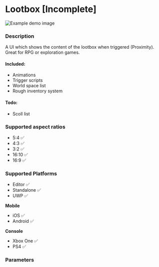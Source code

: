 # Lootbox [Incomplete]
![Example demo image](https://github.com/LewisJohnson/unity-ui-examples/blob/master/Assets/WorldSpace/Lootbox/readme-image.JPG)

### Description
A UI which shows the content of the lootbox when triggered (Proximity). Great for RPG or exploration games.

#### Included:
* Animations
* Trigger scripts
* World space list
* Rough inventory system

#### Todo:
* Scoll list

### Supported aspect ratios
* 5:4 ✅
* 4:3 ✅
* 3:2 ✅
* 16:10 ✅
* 16:9 ✅

### Supported Platforms
* Editor ✅
* Standalone ✅
* UWP ✅

**Mobile**
* iOS ✅
* Android ✅

**Console**
* Xbox One ✅
* PS4 ✅

### Parameters
